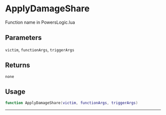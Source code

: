 # ApplyDamageShare
Function name in PowersLogic.lua
## Parameters
`victim`, `functionArgs`, `triggerArgs`
## Returns
`none`
## Usage
```lua
function ApplyDamageShare(victim, functionArgs, triggerArgs)
```
---
